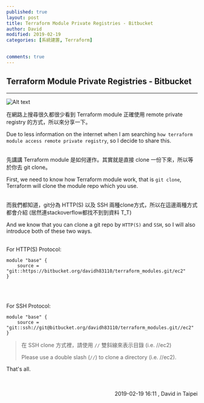 ```yaml
---
published: true
layout: post
title: Terraform Module Private Registries - Bitbucket
author: David
modified: 2019-02-19
categories: [系統建置, Terraform]

  
comments: true
---
```


## Terraform Module Private Registries - Bitbucket
---

![Alt text](https://farm8.staticflickr.com/7824/46420454484_fa00ae8615_h.jpg)
<br />


在網路上搜尋很久都很少看到 Terraform module 正確使用 remote private registry 的方式，所以來分享一下。

Due to less information on the internet when I am searching `how terraform module access remote private registry`, so I decide to share this.
<br />
<br />

先講講 Terraform module 是如何運作。其實就是直接 clone 一份下來，所以等於你去 git clone。

First, we need to know how Terraform module work, that is `git clone`, Terraform will clone the module repo which you use.
<br />
<br />

而我們都知道，git分為 HTTP(S) 以及 SSH 兩種clone方式，所以在這邊兩種方式都會介紹 (居然連stackoverflow都找不到到資料 T_T)

And we know that you can clone a git repo by `HTTP(S)` and `SSH`, so I will also introduce both of these two ways.
<br />
<br />

For HTTP(S) Protocol:
```
module "base" {
    source = "git::https://bitbucket.org/davidh83110/terraform_modules.git/ec2"
}

```
<br />
<br />

For SSH Protocol:
```
module "base" {
    source = "git::ssh://git@bitbucket.org/davidh83110/terraform_modules.git//ec2"
}

```

  > 在 SSH clone 方式裡，請使用 `//` 雙斜線來表示目錄 (i.e. //ec2)
  >
  > Please use a double slash (`//`) to clone a directory (i.e. //ec2).



That's all.



<br />
<br />
<div style="text-align: right;">
2019-02-19 16:11 , David in Taipei</div>

<br />
<br />
<br />
